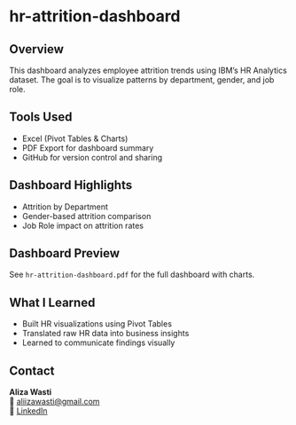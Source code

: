 # hr-attrition-dashboard

## Overview
This dashboard analyzes employee attrition trends using IBM’s HR Analytics dataset. The goal is to visualize patterns by department, gender, and job role.

## Tools Used
- Excel (Pivot Tables & Charts)
- PDF Export for dashboard summary
- GitHub for version control and sharing

## Dashboard Highlights
- Attrition by Department
- Gender-based attrition comparison
- Job Role impact on attrition rates

## Dashboard Preview
See `hr-attrition-dashboard.pdf` for the full dashboard with charts.

## What I Learned
- Built HR visualizations using Pivot Tables
- Translated raw HR data into business insights
- Learned to communicate findings visually

## Contact
**Aliza Wasti**  
📧 aliizawasti@gmail.com  
🔗 [LinkedIn](https://www.linkedin.com/in/alizawasti/)
